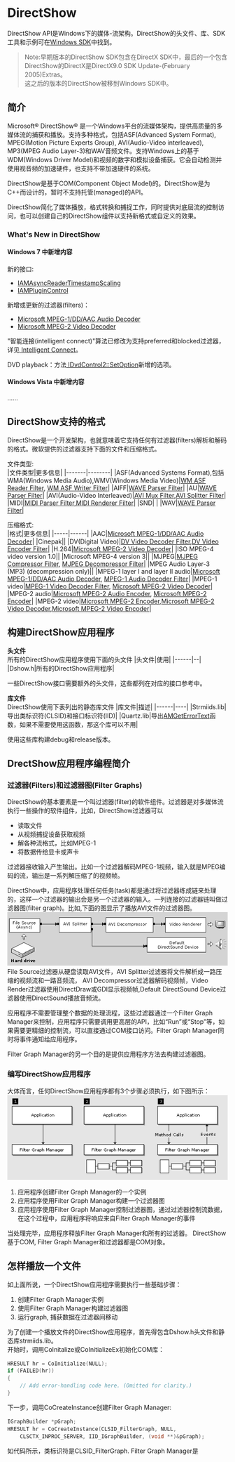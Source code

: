 # DirectShow
DirectShow API是Windows下的媒体-流架构。DirectShow的头文件、库、SDK工具和示例可在[Windows SDK](https://developer.microsoft.com/en-us/windows/downloads)中找到。

> Note:早期版本的DirectShow SDK包含在DirectX SDK中，最后的一个包含DirectShow的DirectX是DirectX9.0 SDK Update-(February 2005)Extras。  
> 这之后的版本的DirectShow被移到Windows SDK中。

## 简介
Microsoft® DirectShow® 是一个Windows平台的流媒体架构，提供高质量的多媒体流的捕获和播放。支持多种格式，包括ASF(Advanced System Format), MPEG(Motion Picture Experts Group), AVI(Audio-Video interleaved), MP3(MPEG Audio Layer-3)和WAV音频文件。支持Windows上的基于WDM(Windows Driver Model)和视频的数字和模拟设备捕获。它会自动检测并使用视音频的加速硬件，也支持不带加速硬件的系统。   

DirectShow是基于COM(Component Object Model)的。DirectShow是为C++而设计的，暂时不支持托管(managed)的API。

DirectShow简化了媒体播放，格式转换和捕捉工作，同时提供对底层流的控制访问，也可以创建自己的DirectShow组件以支持新格式或自定义的效果。  

### What's New in DirectShow
#### Windows 7 中新增内容
新的接口:
- [IAMAsyncReaderTimestampScaling](https://docs.microsoft.com/en-us/windows/desktop/api/Strmif/nn-strmif-iamasyncreadertimestampscaling)
- [IAMPluginControl](https://docs.microsoft.com/en-us/windows/desktop/api/Strmif/nn-strmif-iamplugincontrol)

新增或更新的过滤器(filters)：
- [Microsoft MPEG-1/DD/AAC Audio Decoder](https://docs.microsoft.com/zh-cn/windows/desktop/DirectShow/microsoft-mpeg-1-dd-audio-decoder)
- [Microsoft MPEG-2 Video Decoder](https://docs.microsoft.com/zh-cn/windows/desktop/DirectShow/microsoft-mpeg-2-video-decoder)

"智能连接(intelligent connect)"算法已修改为支持preferred和blocked过滤器，详见[ Intelligent Connect](https://docs.microsoft.com/zh-cn/windows/desktop/DirectShow/intelligent-connect)。   

DVD playback：方法[ IDvdControl2::SetOption](https://docs.microsoft.com/en-us/windows/desktop/api/Strmif/nf-strmif-idvdcontrol2-setoption)新增的选项。

#### Windows Vista 中新增内容

......

## DirectShow支持的格式
DirectShow是一个开发架构，也就意味着它支持任何有过滤器(filters)解析和解码的格式。微软提供的过滤器支持下面的文件和压缩格式。

文件类型:  
|文件类型|更多信息|
|-------|--------|
|ASF(Advanced Systems Format),包括WMA(Windows Media Audio),WMV(Windows Media Video)|[WM ASF Reader Filter](https://docs.microsoft.com/zh-cn/windows/desktop/DirectShow/about-the-wm-asf-reader-filter), [WM ASF Writer Filter](https://docs.microsoft.com/zh-cn/windows/desktop/DirectShow/wm-asf-writer-filter)|
|AIFF|[WAVE Parser Filter](https://docs.microsoft.com/zh-cn/windows/desktop/DirectShow/wave-parser-filter)|
|AU|[WAVE Parser Filter](https://docs.microsoft.com/zh-cn/windows/desktop/DirectShow/wave-parser-filter)|
|AVI(Audio-Video Interleaved)|[AVI Mux Filter](https://docs.microsoft.com/zh-cn/windows/desktop/DirectShow/avi-mux-filter),[AVI Splitter Filter](https://docs.microsoft.com/zh-cn/windows/desktop/DirectShow/avi-splitter-filter)|
|MIDI|[MIDI Parser Filter](https://docs.microsoft.com/zh-cn/windows/desktop/DirectShow/midi-parser-filter),[MIDI Renderer Filter](https://docs.microsoft.com/zh-cn/windows/desktop/DirectShow/midi-renderer-filter)|
|SND| |
|WAV|[WAVE Parser Filter](https://docs.microsoft.com/zh-cn/windows/desktop/DirectShow/wave-parser-filter)|

压缩格式:  
|格式|更多信息|
|-----|------|
|AAC|[Microsoft MPEG-1/DD/AAC Audio Decoder](https://docs.microsoft.com/zh-cn/windows/desktop/DirectShow/microsoft-mpeg-1-dd-audio-decoder)|
|Cinepak||
|DV(Digital Video)|[DV Video Decoder Filter](https://docs.microsoft.com/zh-cn/windows/desktop/DirectShow/dv-video-decoder-filter),[DV Video Encoder Filter](https://docs.microsoft.com/zh-cn/windows/desktop/DirectShow/dv-video-encoder-filter)|
|H.264|[Microsoft MPEG-2 Video Decoder](https://docs.microsoft.com/zh-cn/windows/desktop/DirectShow/microsoft-mpeg-2-video-decoder)|
|ISO MPEG-4 video version 1.0||
|Microsoft MPEG-4 version 3||
|MJPEG|[MJPEG Compressor Filter](https://docs.microsoft.com/zh-cn/windows/desktop/DirectShow/mjpeg-compressor-filter), [MJPEG Decompressor Filter](https://docs.microsoft.com/zh-cn/windows/desktop/DirectShow/mjpeg-decompressor-filter)|
|MPEG Audio Layer-3 (MP3) (decompression only)||
|MPEG-1 layer I and layer II audio|[Microsoft MPEG-1/DD/AAC Audio Decoder](https://docs.microsoft.com/zh-cn/windows/desktop/DirectShow/microsoft-mpeg-1-dd-audio-decoder), [MPEG-1 Audio Decoder Filter](https://docs.microsoft.com/zh-cn/windows/desktop/DirectShow/mpeg-1-audio-decoder-filter)|
|MPEG-1 video|[MPEG-1 Video Decoder Filter](https://docs.microsoft.com/zh-cn/windows/desktop/DirectShow/mpeg-1-video-decoder-filter), [Microsoft MPEG-2 Video Decoder](https://docs.microsoft.com/zh-cn/windows/desktop/DirectShow/microsoft-mpeg-2-video-decoder)|
|MPEG-2 audio|[Microsoft MPEG-2 Audio Encoder](https://docs.microsoft.com/zh-cn/windows/desktop/DirectShow/microsoft-mpeg-2-audio-encoder), [Microsoft MPEG-2 Encoder](https://docs.microsoft.com/zh-cn/windows/desktop/DirectShow/microsoft-mpeg-2-encoder)|
|MPEG-2 video|[Microsoft MPEG-2 Encoder](https://docs.microsoft.com/zh-cn/windows/desktop/DirectShow/microsoft-mpeg-2-encoder),[Microsoft MPEG-2 Video Decoder](https://docs.microsoft.com/zh-cn/windows/desktop/DirectShow/microsoft-mpeg-2-video-decoder),[Microsoft MPEG-2 Video Encoder](https://docs.microsoft.com/zh-cn/windows/desktop/DirectShow/microsoft-mpeg-2-video-encoder)|

## 构建DirectShow应用程序
**头文件**  
所有的DirectShow应用程序使用下面的头文件
|头文件|使用|
|------|--|
|Dshow.h|所有的DirectShow应用程序|

一些DirectShow接口需要额外的头文件，这些都列在对应的接口参考中。

**库文件**  
DirectShow使用下表列出的静态库文件
|库文件|描述|
|------|----|
|Strmiids.lib|导出类标识符(CLSID)和接口标识符(IID)|
|Quartz.lib|导出[AMGetErrorText](https://docs.microsoft.com/en-us/windows/desktop/api/errors/nf-errors-amgeterrortexta)函数，如果不需要使用这函数，那这个库可以不用|

使用这些库构建debug和release版本。

## DrectShow应用程序编程简介

### 过滤器(Filters)和过滤器图(Filter Graphs)  
DirectShow的基本要素是一个叫过滤器(filter)的软件组件。过滤器是对多媒体流执行一些操作的软件组件，比如，DirectShow过滤器可以
- 读取文件
- 从视频捕捉设备获取视频
- 解各种流格式，比如MPEG-1
- 将数据传给显卡或声卡

过滤器接收输入产生输出。比如一个过滤器解码MPEG-1视频，输入就是MPEG编码的流，输出是一系列解压缩了的视频帧。

DirectShow中，应用程序处理任何任务(task)都是通过将过滤器练成链来处理的，这样一个过滤器的输出会是另一个过滤器的输入。一列连接的过滤器链叫做过滤器图(filter graph)。比如,下面的图显示了播放AVI文件的过滤器图。   
![](Images/avi-filter-graph.png)   
File Source过滤器从硬盘读取AVI文件，AVI Splitter过滤器将文件解析成一路压缩的视频流和一路音频流， AVI Decompressor过滤器解码视频帧，Video Render过滤器使用DirectDraw或GDI显示视频帧,Default DirectSound Device过滤器使用DirectSound播放音频流。

应用程序不需要管理整个数据的处理流程，这些过滤器通过一个Filter Graph Manager来控制，应用程序只需要调用更高层的API，比如“Run”或“Stop”等，如果需要更精细的控制流，可以直接通过COM接口访问。Filter Graph Manager同时将事件通知给应用程序。

Filter Graph Manager的另一个目的是提供应用程序方法去构建过滤器图。

### 编写DirectShow应用程序
大体而言，任何DirectShow应用程序都有3个步骤必须执行，如下图所示：   
![](Images/fgm.png)   
1. 应用程序创建Filter Graph Manager的一个实例
2. 应用程序使用Filter Graph Manager构建一个过滤器图
3. 应用程序使用Filter Graph Manager控制过滤器图，通过过滤器控制流数据，在这个过程中，应用程序将响应来自Filter Graph Manager的事件

当处理完毕，应用程序释放Filter Graph Manager和所有的过滤器。
DirectShow基于COM, Filter Graph Manager和过滤器都是COM对象。

## 怎样播放一个文件
如上面所说，一个DirectShow应用程序需要执行一些基础步骤：
1. 创建Filter Graph Manager实例
2. 使用Filter Graph Manager构建过滤器图
3. 运行graph, 捕获数据在过滤器间移动

为了创建一个播放文件的DirectShow应用程序，首先得包含Dshow.h头文件和静态库strmiids.lib。  
开始时，调用CoInitalize或CoInitializeEx初始化COM库：
``` C++
HRESULT hr = CoInitialize(NULL);
if (FAILED(hr))
{
    // Add error-handling code here. (Omitted for clarity.)
}
```
下一步，调用CoCreateInstance创建Filter Graph Manager:
``` C++
IGraphBuilder *pGraph;
HRESULT hr = CoCreateInstance(CLSID_FilterGraph, NULL, 
    CLSCTX_INPROC_SERVER, IID_IGraphBuilder, (void **)&pGraph);
```
如代码所示，类标识符是CLSID_FilterGraph. Filter Graph Manager是